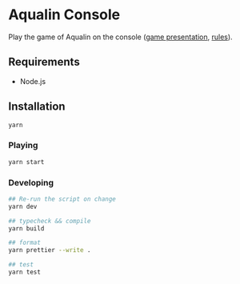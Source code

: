 # Aqualin Console

Play the game of Aqualin on the console ([game presentation](https://www.kosmosgames.co.uk/games/aqualin/), [rules](https://www.ultraboardgames.com/aqualin/game-rules.php)).

## Requirements

- Node.js

## Installation

```sh
yarn
```

### Playing

```sh
yarn start
```

### Developing

```sh
## Re-run the script on change
yarn dev

## typecheck && compile
yarn build

## format
yarn prettier --write .

## test
yarn test
```
